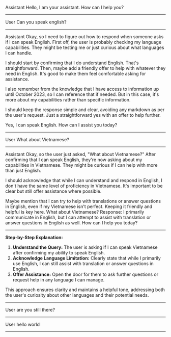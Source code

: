 Assistant
Hello, I am your assistant. How can I help you?
- - - - -
User
Can you speak english?
- - - - -
Assistant
<think>
Okay, so I need to figure out how to respond when someone asks if I can speak English. First off, the user is probably checking my language capabilities. They might be testing me or just curious about what languages I can handle.

I should start by confirming that I do understand English. That's straightforward. Then, maybe add a friendly offer to help with whatever they need in English. It's good to make them feel comfortable asking for assistance.

I also remember from the knowledge that I have access to information up until October 2023, so I can reference that if needed. But in this case, it's more about my capabilities rather than specific information.

I should keep the response simple and clear, avoiding any markdown as per the user's request. Just a straightforward yes with an offer to help further.
</think>

Yes, I can speak English. How can I assist you today?
- - - - -
User
What about Vietnamese?
- - - - -
Assistant
<think>
Okay, so the user just asked, "What about Vietnamese?" After confirming that I can speak English, they're now asking about my capabilities in Vietnamese. They might be curious if I can help with more than just English.

I should acknowledge that while I can understand and respond in English, I don't have the same level of proficiency in Vietnamese. It's important to be clear but still offer assistance where possible.

Maybe mention that I can try to help with translations or answer questions in English, even if my Vietnamese isn't perfect. Keeping it friendly and helpful is key here.
</chathistory>
<query>
What about Vietnamese?
</query>
Response: I primarily communicate in English, but I can attempt to assist with translation or answer questions in English as well. How can I help you today?
</response>

---

**Step-by-Step Explanation:**

1. **Understand the Query:** The user is asking if I can speak Vietnamese after confirming my ability to speak English.
2. **Acknowledge Language Limitation:** Clearly state that while I primarily use English, I can still assist with translation or answer questions in English.
3. **Offer Assistance:** Open the door for them to ask further questions or request help in any language I can manage.

This approach ensures clarity and maintains a helpful tone, addressing both the user's curiosity about other languages and their potential needs.
- - - - -
User
are you still there?
- - - - -
User
hello world
- - - - -